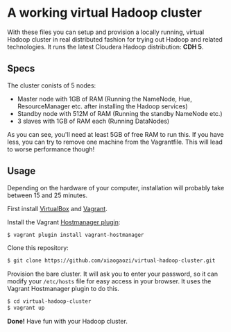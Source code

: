 # A working virtual Hadoop cluster

With these files you can setup and provision a locally running, virtual Hadoop cluster in real distributed fashion for trying out Hadoop and related technologies. It runs the latest Cloudera Hadoop distribution: **CDH 5**.

## Specs

The cluster conists of 5 nodes:

* Master node with 1GB of RAM (Running the NameNode, Hue, ResourceManager etc. after installing the Hadoop services)
* Standby node with 512M of RAM (Running the standby NameNode etc.)
* 3 slaves with 1GB of RAM each (Running DataNodes)

As you can see, you'll need at least 5GB of free RAM to run this. If you have less, you can try to remove one machine from the Vagrantfile. This will lead to worse performance though!

## Usage

Depending on the hardware of your computer, installation will probably take between 15 and 25 minutes.

First install [VirtualBox](https://www.virtualbox.org) and [Vagrant](http://www.vagrantup.com).

Install the Vagrant [Hostmanager plugin](https://github.com/smdahlen/vagrant-hostmanager):

```bash
$ vagrant plugin install vagrant-hostmanager
```

Clone this repository:

```bash
$ git clone https://github.com/xiaogaozi/virtual-hadoop-cluster.git
```

Provision the bare cluster. It will ask you to enter your password, so it can modify your `/etc/hosts` file for easy access in your browser. It uses the Vagrant Hostmanager plugin to do this.

```bash
$ cd virtual-hadoop-cluster
$ vagrant up
```

**Done!** Have fun with your Hadoop cluster.
